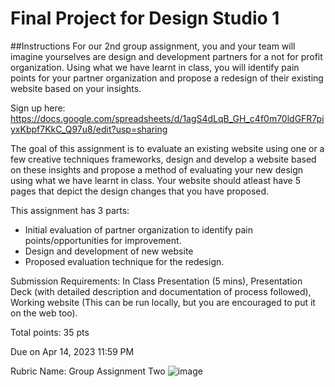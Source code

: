 # Final Project for Design Studio 1

##Instructions
For our 2nd group assignment, you and your team will imagine yourselves are design and development partners for a not for profit organization. Using what we have learnt in class, you will identify pain points for your partner organization and propose a redesign of their existing website based on your insights.

Sign up here: https://docs.google.com/spreadsheets/d/1agS4dLqB_GH_c4f0m70ldGFR7piyxKbpf7KkC_Q97u8/edit?usp=sharing

The goal of this assignment is to evaluate an existing website using one or a few creative techniques frameworks, design and develop a website based on these insights and propose a method of evaluating your new design using what we have learnt in class. Your website should atleast have 5 pages that depict the design changes that you have proposed.

This assignment has 3 parts:

- Initial evaluation of partner organization to identify pain points/opportunities for improvement.
- Design and development of new website
- Proposed evaluation technique for the redesign.

Submission Requirements: In Class Presentation (5 mins), Presentation Deck (with detailed description and documentation of process followed), Working website (This can be run locally, but you are encouraged to put it on the web too).

Total points: 35 pts

Due on Apr 14, 2023 11:59 PM

Rubric Name: Group Assignment Two
![image](https://user-images.githubusercontent.com/124914328/228672470-0a01ebf5-11d9-48fc-95b8-72c5e29c8d16.png)
